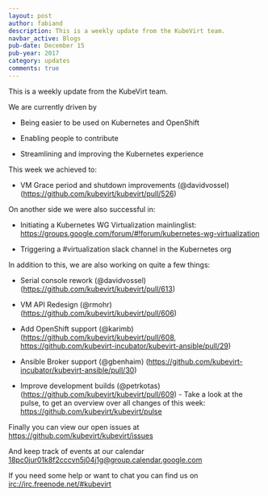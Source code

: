 ```yaml
---
layout: post
author: fabiand
description: This is a weekly update from the KubeVirt team.
navbar_active: Blogs
pub-date: December 15
pub-year: 2017
category: updates
comments: true
---
```


This is a weekly update from the KubeVirt team.

We are currently driven by

-   Being easier to be used on Kubernetes and OpenShift

-   Enabling people to contribute

-   Streamlining and improving the Kubernetes experience

<!-- more -->
This week we achieved to:

-   VM Grace period and shutdown improvements (@davidvossel)
    (<https://github.com/kubevirt/kubevirt/pull/526>)

On another side we were also successful in:

-   Initiating a Kubernetes WG Virtualization mainlinglist:
    <https://groups.google.com/forum/#!forum/kubernetes-wg-virtualization>

-   Triggering a \#virtualization slack channel in the Kubernetes org

In addition to this, we are also working on quite a few things:

-   Serial console rework (@davidvossel)
    (<https://github.com/kubevirt/kubevirt/pull/613>)

-   VM API Redesign (@rmohr)
    (<https://github.com/kubevirt/kubevirt/pull/606>)

-   Add OpenShift support (@karimb)
    (<https://github.com/kubevirt/kubevirt/pull/608>,
    <https://github.com/kubevirt-incubator/kubevirt-ansible/pull/29>)

-   Ansible Broker support (@gbenhaim)
    (<https://github.com/kubevirt-incubator/kubevirt-ansible/pull/30>)

-   Improve development builds (@petrkotas)
    (<https://github.com/kubevirt/kubevirt/pull/609>) - Take a look at
    the pulse, to get an overview over all changes of this week:
    <https://github.com/kubevirt/kubevirt/pulse>

Finally you can view our open issues at
<https://github.com/kubevirt/kubevirt/issues>

And keep track of events at our calendar
[18pc0jur01k8f2cccvn5j04j1g@group.calendar.google.com](https://calendar.google.com/calendar/embed?src=18pc0jur01k8f2cccvn5j04j1g@group.calendar.google.com)

If you need some help or want to chat you can find us on
<irc://irc.freenode.net/#kubevirt>
